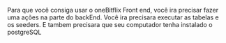 Para que você consiga usar o oneBitflix Front end, você ira precisar fazer uma ações na parte do backEnd. Você ira precisara executar as tabelas e os seeders. E tambem precisara que seu computador tenha instalado o postgreSQL
